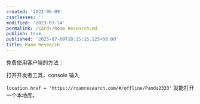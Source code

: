 ```yaml
---
created: '2022-06-09'
cssclasses: ''
modified: '2023-03-14'
permalink: /Cards/Roam Research.md
publish: true
published: '2025-07-09T18:15:15.125+08:00'
title: Roam Research
---
```

免费使用客户端的方法：

打开开发者工具，console 输入

`location.href = "https://roamresearch.com/#/offline/Panda2333"` 就能打开一个本地库。